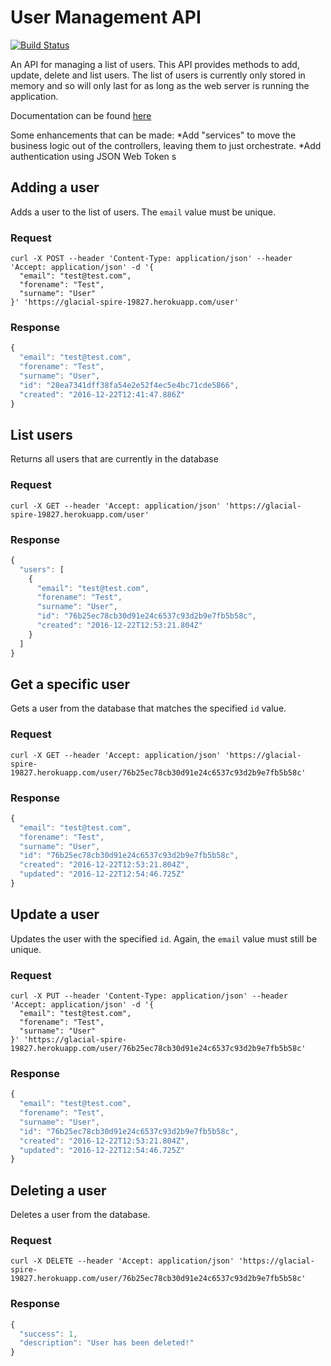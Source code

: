 # User Management API

[![Build Status](https://travis-ci.org/dazzabenn/user-management.svg?branch=master)](https://travis-ci.org/dazzabenn/user-management)

An API for managing a list of users. This API provides methods to add, update, delete and list users. The list of users is currently only stored in memory and so will only last for as long as the web server is running the application.

Documentation can be found [here](https://glacial-spire-19827.herokuapp.com/docs/)

Some enhancements that can be made:
*Add "services" to move the business logic out of the controllers, leaving them to just orchestrate. 
*Add authentication using JSON Web Token s

## Adding a user

Adds a user to the list of users. The `email` value must be unique.

### Request

```
curl -X POST --header 'Content-Type: application/json' --header 'Accept: application/json' -d '{
  "email": "test@test.com",
  "forename": "Test",
  "surname": "User"
}' 'https://glacial-spire-19827.herokuapp.com/user'
```

### Response

```javascript
{
  "email": "test@test.com",
  "forename": "Test",
  "surname": "User",
  "id": "28ea7341dff38fa54e2e52f4ec5e4bc71cde5866",
  "created": "2016-12-22T12:41:47.886Z"
}
```

## List users

Returns all users that are currently in the database

### Request

```
curl -X GET --header 'Accept: application/json' 'https://glacial-spire-19827.herokuapp.com/user'
```

### Response

```javascript
{
  "users": [
    {
      "email": "test@test.com",
      "forename": "Test",
      "surname": "User",
      "id": "76b25ec78cb30d91e24c6537c93d2b9e7fb5b58c",
      "created": "2016-12-22T12:53:21.804Z"
    }
  ]
}
```

## Get a specific user

Gets a user from the database that matches the specified `id` value.

### Request

```
curl -X GET --header 'Accept: application/json' 'https://glacial-spire-19827.herokuapp.com/user/76b25ec78cb30d91e24c6537c93d2b9e7fb5b58c'
```

### Response

```javascript
{
  "email": "test@test.com",
  "forename": "Test",
  "surname": "User",
  "id": "76b25ec78cb30d91e24c6537c93d2b9e7fb5b58c",
  "created": "2016-12-22T12:53:21.804Z",
  "updated": "2016-12-22T12:54:46.725Z"
}
```

## Update a user

Updates the user with the specified `id`. Again, the `email` value must still be unique.

### Request

```
curl -X PUT --header 'Content-Type: application/json' --header 'Accept: application/json' -d '{
  "email": "test@test.com",
  "forename": "Test",
  "surname": "User"
}' 'https://glacial-spire-19827.herokuapp.com/user/76b25ec78cb30d91e24c6537c93d2b9e7fb5b58c'
```

### Response

```javascript
{
  "email": "test@test.com",
  "forename": "Test",
  "surname": "User",
  "id": "76b25ec78cb30d91e24c6537c93d2b9e7fb5b58c",
  "created": "2016-12-22T12:53:21.804Z",
  "updated": "2016-12-22T12:54:46.725Z"
}
```

## Deleting a user

Deletes a user from the database.

### Request

```
curl -X DELETE --header 'Accept: application/json' 'https://glacial-spire-19827.herokuapp.com/user/76b25ec78cb30d91e24c6537c93d2b9e7fb5b58c'
```

### Response

```javascript
{
  "success": 1,
  "description": "User has been deleted!"
}
```
